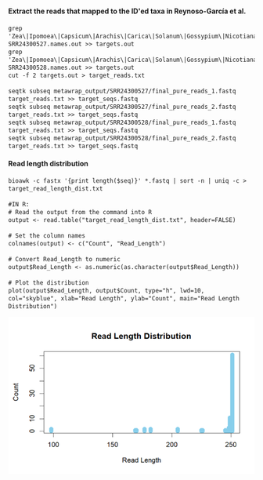 #### Extract the reads that mapped to the ID'ed taxa in Reynoso-García et al.
```
grep 'Zea\|Ipomoea\|Capsicum\|Arachis\|Carica\|Solanum\|Gossypium\|Nicotiana' SRR24300527.names.out >> targets.out
grep 'Zea\|Ipomoea\|Capsicum\|Arachis\|Carica\|Solanum\|Gossypium\|Nicotiana' SRR24300528.names.out >> targets.out
cut -f 2 targets.out > target_reads.txt

seqtk subseq metawrap_output/SRR24300527/final_pure_reads_1.fastq target_reads.txt >> target_seqs.fastq
seqtk subseq metawrap_output/SRR24300527/final_pure_reads_2.fastq target_reads.txt >> target_seqs.fastq
seqtk subseq metawrap_output/SRR24300528/final_pure_reads_1.fastq target_reads.txt >> target_seqs.fastq
seqtk subseq metawrap_output/SRR24300528/final_pure_reads_2.fastq target_reads.txt >> target_seqs.fastq
```

#### Read length distribution 
```
bioawk -c fastx '{print length($seq)}' *.fastq | sort -n | uniq -c > target_read_length_dist.txt

#IN R:
# Read the output from the command into R
output <- read.table("target_read_length_dist.txt", header=FALSE)

# Set the column names
colnames(output) <- c("Count", "Read_Length")

# Convert Read_Length to numeric
output$Read_Length <- as.numeric(as.character(output$Read_Length))

# Plot the distribution
plot(output$Read_Length, output$Count, type="h", lwd=10, col="skyblue", xlab="Read Length", ylab="Count", main="Read Length Distribution")
```

![Read length distribtuion of the reads assigned to the ID'ed taxa Reynoso-García et al.](readlendist.PNG)
